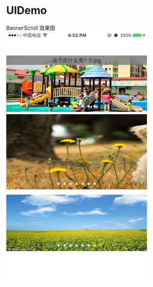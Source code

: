 # UIDemo
BannerScroll 效果图
![image](https://github.com/doubleckeck/UIDemo/blob/master/image/banner.jpg)